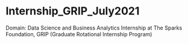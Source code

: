# Internship_GRIP_July2021
Domain: Data Science and Business Analytics Internship at The Sparks Foundation, GRIP (Graduate Rotational Internship Program)
